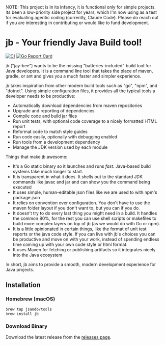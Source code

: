 
NOTE: This project is in its infancy, it is functional only for simple projects.  Its been a low-priority side project for years, which I'm now using as a test for evaluating agentic coding (currently, Claude Code).  Please do reach out if you are interesting in contributing or would like to fund development.

# jb - Your friendly Java Build tool!

[![CI](https://github.com/jsando/jb/actions/workflows/ci.yml/badge.svg)](https://github.com/jsando/jb/actions/workflows/ci.yml)
[![Go Report Card](https://goreportcard.com/badge/github.com/jsando/jb)](https://goreportcard.com/report/github.com/jsando/jb)

jb ("jay-bee") wants to be the missing "batteries-included" build tool for Java developers.  It is a command line tool that takes the 
place of maven, gradle, or ant and gives you a much faster and simpler experience.

jb takes inspiration from other modern build tools such as "go", "npm", and "dotnet".  Using simple configuration files,
it provides all the typical tools a developer needs to be productive:

* Automatically download dependencies from maven repositories
* Upgrade and reporting of dependencies
* Compile code and build jar files
* Run unit tests, with optional code coverage to a nicely formatted HTML report
* Reformat code to match style guides
* Run code easily, optionally with debugging enabled
* Run tools from a development dependency
* Manage the JDK version used by each module

Things that make jb awesome:

* It's a Go static binary so it launches and runs *fast*.  Java-based build systems take much longer to start.
* It is transparent in what it does.  It shells out to the standard JDK commands like javac and jar and can show you the command being executed
* It uses simple, human-editable json files like we are used to with npm's package.json
* It relies on convention over configuration.  You don't have to use the maven folder layout if you don't want to,
  but you can if you do.
* It doesn't try to do every last thing you might need in a build.  It handles the common 80%, for the rest you 
  can use shell scripts or makefiles to build more complex layers on top of jb (as we would do with Go or npm).
* It is a little opinionated in certain things, like the format of unit test reports or the java code style.  If you can
  live with jb's choices you can be productive and move on with your work, instead of spending endless time coming 
  up with your own code style or html format.
* It uses Maven for fetching or publishing artifacts so it integrates nicely into the Java ecosystem

In short, jb aims to provide a smooth, modern development experience for Java projects.

## Installation

### Homebrew (macOS)

```bash
brew tap jsando/tools
brew install jb
```

### Download Binary

Download the latest release from the [releases page](https://github.com/jsando/jb/releases).
